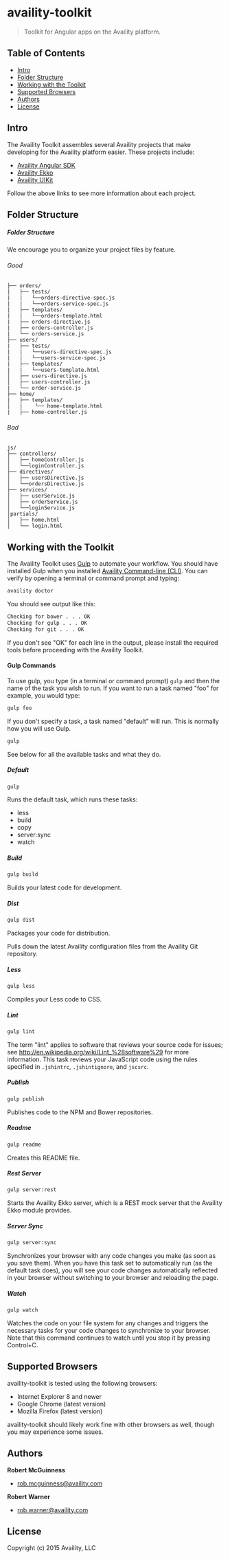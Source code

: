 # availity-toolkit

> Toolkit for Angular apps on the Availity platform.

## Table of Contents
* [Intro](#intro)
* [Folder Structure](#folder-structure)
* [Working with the Toolkit](#working-with-the-toolkit)
* [Supported Browsers](#supported-browsers)
* [Authors](#authors)
* [License](#license)


## Intro
The Availity Toolkit assembles several Availity projects that make developing for the Availity platform easier. These projects include:

* [Availity Angular SDK](https://github.com/Availity/availity-angular)
* [Availity Ekko](https://github.com/Availity/availity-ekko)
* [Availity UIKit](https://github.com/Availity/availity-uikit)

Follow the above links to see more information about each project.


## Folder Structure
##### Folder Structure

We encourage you to organize your project files by feature.


###### Good

```
├── orders/
|   ├── tests/
|   |   └──orders-directive-spec.js
|   |   └──orders-service-spec.js
|   ├── templates/
|   |   └──orders-template.html
|   ├── orders-directive.js
|   ├── orders-controller.js
|   └── orders-service.js
├── users/
|   ├── tests/
|   |   └──users-directive-spec.js
|   |   └──users-service-spec.js
|   ├── templates/
|   |   └──users-template.html
│   ├── users-directive.js
│   ├── users-controller.js
|   └── order-service.js
├── home/
|   ├── templates/
│   |    └── home-template.html
|   ├── home-controller.js
```

###### Bad

```
js/
├── controllers/
│   ├── homeController.js
│   └──loginController.js
├── directives/
│   ├── usersDirective.js
│   └──ordersDirective.js
├── services/
│   ├── userService.js
│   ├── orderService.js
│   └──loginService.js
│partials/
│   ├── home.html
│   └── login.html
```


## Working with the Toolkit
The Availity Toolkit uses [Gulp](http://gulpjs.com) to automate your workflow. You should have installed Gulp when you installed [Availity Command-line (CLI)](https://github.com/Availity/availity-cli). You can verify by opening a terminal or command prompt and typing:

>
```sh
availity doctor
```

You should see output like this:

>
```sh
Checking for bower . . . OK
Checking for gulp . . . OK
Checking for git . . . OK
```

If you don't see "OK" for each line in the output, please install the required tools before proceeding with the Availity Toolkit.

#### Gulp Commands

To use gulp, you type (in a terminal or command prompt) `gulp` and then the name of the task you wish to run. If you want to run a task named "foo" for example, you would type:

>
```sh
gulp foo
```

If you don't specify a task, a task named "default" will run. This is normally how you will use Gulp.

>
```sh
gulp
```

See below for all the available tasks and what they do.

##### Default

>
```sh
gulp
```


Runs the default task, which runs these tasks:
* less
* build
* copy
* server:sync
* watch

##### Build

>
```sh
gulp build
```

Builds your latest code for development.


##### Dist

>
```sh
gulp dist
```

Packages your code for distribution.

Pulls down the latest Availity configuration files from the Availity Git repository.

##### Less

>
```sh
gulp less
```

Compiles your Less code to CSS.

##### Lint

>
```sh
gulp lint
```

The term "lint" applies to software that reviews your source code for issues; see http://en.wikipedia.org/wiki/Lint_%28software%29 for more information. This task reviews your JavaScript code using the rules specified in `.jshintrc`, `.jshintignore`, and `jscsrc`. 


##### Publish

>
```sh
gulp publish
```

Publishes code to the NPM and Bower repositories. 

##### Readme

>
```sh
gulp readme
```

Creates this README file.

##### Rest Server

>
```sh
gulp server:rest
```

Starts the Availity Ekko server, which is a REST mock server that the Availity Ekko module provides.

##### Server Sync

>
```sh
gulp server:sync
```

Synchronizes your browser with any code changes you make (as soon as you save them). When you have this task set to automatically run (as the default task does), you will see your code changes automatically reflected in your browser without switching to your browser and reloading the page.

##### Watch

>
```sh
gulp watch
```

Watches the code on your file system for any changes and triggers the necessary tasks for your code changes to synchronize to your browser. Note that this command continues to watch until you stop it by pressing Control+C.


## Supported Browsers
availity-toolkit is tested using the following browsers:

* Internet Explorer 8 and newer
* Google Chrome (latest version)
* Mozilla Firefox (latest version)

availity-toolkit should likely work fine with other browsers as well, though you may experience some issues.


## Authors

**Robert McGuinness**
+ [rob.mcguinness@availity.com](rob.mcguinness@availity.com)

**Robert Warner**
+ [rob.warner@availity.com](rob.warner@availity.com)



## License
Copyright (c) 2015 Availity, LLC
